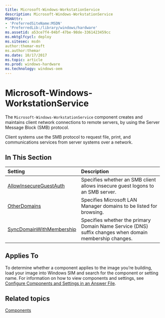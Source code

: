 ```yaml
---
title: Microsoft-Windows-WorkstationService
description: Microsoft-Windows-WorkstationService
MSHAttr:
- 'PreferredSiteName:MSDN'
- 'PreferredLib:/library/windows/hardware'
ms.assetid: a53ce7f4-04bf-47be-98de-3361423459cc
ms.mktglfcycl: deploy
ms.sitesec: msdn
author:themar-msft
ms.author:themar
ms.date: 10/17/2017
ms.topic: article
ms.prod: windows-hardware
ms.technology: windows-oem
---
```

# Microsoft-Windows-WorkstationService

The `Microsoft-Windows-WorkstationService` component creates and maintains client network connections to remote servers, by using the Server Message Block (SMB) protocol.

Client systems use the SMB protocol to request file, print, and communications services from server systems over a network.

## In This Section

| Setting                 | Description                                                                           |
|:------------------------|:--------------------------------------------------------------------------------------|
| [AllowInsecureGuestAuth](microsoft-windows-workstationservice-allowinsecureguestauth.md) | Specifies whether an SMB client allows insecure guest logons to an SMB server. |
| [OtherDomains](microsoft-windows-workstationservice-otherdomains.md) | Specifies Microsoft LAN Manager domains to be listed for browsing. |
| [SyncDomainWithMembership](microsoft-windows-workstationservice-syncdomainwithmembership.md) | Specifies whether the primary Domain Name Service (DNS) suffix changes when domain membership changes. |

## Applies To

To determine whether a component applies to the image you’re building, load your image into Windows SIM and search for the component or setting name. For information on how to view components and settings, see [Configure Components and Settings in an Answer File](https://docs.microsoft.com/en-us/windows-hardware/customize/desktop/wsim/configure-components-and-settings-in-an-answer-file).

## Related topics

[Components](components-b-unattend.md)
